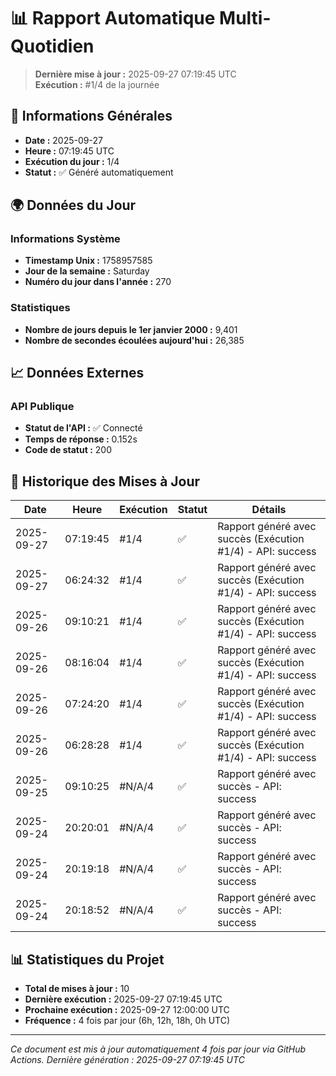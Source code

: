 # 📊 Rapport Automatique Multi-Quotidien

> **Dernière mise à jour :** 2025-09-27 07:19:45 UTC  
> **Exécution :** #1/4 de la journée

## 📅 Informations Générales

- **Date :** 2025-09-27
- **Heure :** 07:19:45 UTC
- **Exécution du jour :** 1/4
- **Statut :** ✅ Généré automatiquement

## 🌍 Données du Jour

### Informations Système
- **Timestamp Unix :** 1758957585
- **Jour de la semaine :** Saturday
- **Numéro du jour dans l'année :** 270

### Statistiques
- **Nombre de jours depuis le 1er janvier 2000 :** 9,401
- **Nombre de secondes écoulées aujourd'hui :** 26,385

## 📈 Données Externes

### API Publique
- **Statut de l'API :** ✅ Connecté
- **Temps de réponse :** 0.152s
- **Code de statut :** 200

## 🔄 Historique des Mises à Jour

| Date | Heure | Exécution | Statut | Détails |
|------|-------|-----------|--------|---------|
| 2025-09-27 | 07:19:45 | #1/4 | ✅ | Rapport généré avec succès (Exécution #1/4) - API: success |
| 2025-09-27 | 06:24:32 | #1/4 | ✅ | Rapport généré avec succès (Exécution #1/4) - API: success |
| 2025-09-26 | 09:10:21 | #1/4 | ✅ | Rapport généré avec succès (Exécution #1/4) - API: success |
| 2025-09-26 | 08:16:04 | #1/4 | ✅ | Rapport généré avec succès (Exécution #1/4) - API: success |
| 2025-09-26 | 07:24:20 | #1/4 | ✅ | Rapport généré avec succès (Exécution #1/4) - API: success |
| 2025-09-26 | 06:28:28 | #1/4 | ✅ | Rapport généré avec succès (Exécution #1/4) - API: success |
| 2025-09-25 | 09:10:25 | #N/A/4 | ✅ | Rapport généré avec succès - API: success |
| 2025-09-24 | 20:20:01 | #N/A/4 | ✅ | Rapport généré avec succès - API: success |
| 2025-09-24 | 20:19:18 | #N/A/4 | ✅ | Rapport généré avec succès - API: success |
| 2025-09-24 | 20:18:52 | #N/A/4 | ✅ | Rapport généré avec succès - API: success |

## 📊 Statistiques du Projet

- **Total de mises à jour :** 10
- **Dernière exécution :** 2025-09-27 07:19:45 UTC
- **Prochaine exécution :** 2025-09-27 12:00:00 UTC
- **Fréquence :** 4 fois par jour (6h, 12h, 18h, 0h UTC)

---

*Ce document est mis à jour automatiquement 4 fois par jour via GitHub Actions.*
*Dernière génération : 2025-09-27 07:19:45 UTC*
